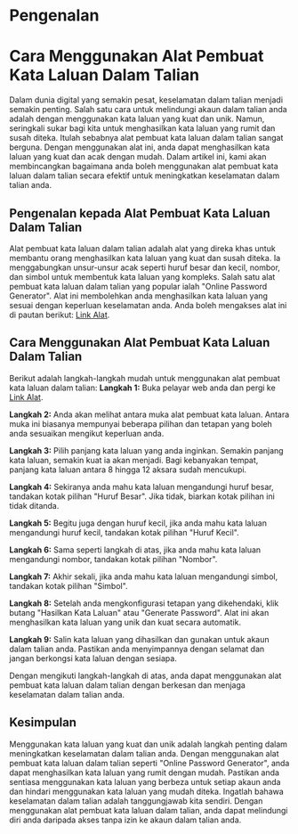 Pengenalan
==========

Cara Menggunakan Alat Pembuat Kata Laluan Dalam Talian
======================================================

Dalam dunia digital yang semakin pesat, keselamatan dalam talian menjadi semakin penting. Salah satu cara untuk melindungi akaun dalam talian anda adalah dengan menggunakan kata laluan yang kuat dan unik. Namun, seringkali sukar bagi kita untuk menghasilkan kata laluan yang rumit dan susah diteka. Itulah sebabnya alat pembuat kata laluan dalam talian sangat berguna. Dengan menggunakan alat ini, anda dapat menghasilkan kata laluan yang kuat dan acak dengan mudah. Dalam artikel ini, kami akan membincangkan bagaimana anda boleh menggunakan alat pembuat kata laluan dalam talian secara efektif untuk meningkatkan keselamatan dalam talian anda.

Pengenalan kepada Alat Pembuat Kata Laluan Dalam Talian
-------------------------------------------------------

Alat pembuat kata laluan dalam talian adalah alat yang direka khas untuk membantu orang menghasilkan kata laluan yang kuat dan susah diteka. Ia menggabungkan unsur-unsur acak seperti huruf besar dan kecil, nombor, dan simbol untuk membentuk kata laluan yang kompleks. Salah satu alat pembuat kata laluan dalam talian yang popular ialah "Online Password Generator". Alat ini membolehkan anda menghasilkan kata laluan yang sesuai dengan keperluan keselamatan anda. Anda boleh mengakses alat ini di pautan berikut: [Link Alat](https://www.onlinecalculatorsfree.com/ms/tools/password-generator.html).

Cara Menggunakan Alat Pembuat Kata Laluan Dalam Talian
------------------------------------------------------

Berikut adalah langkah-langkah mudah untuk menggunakan alat pembuat kata laluan dalam talian: **Langkah 1:** Buka pelayar web anda dan pergi ke [Link Alat](https://www.onlinecalculatorsfree.com/ms/tools/password-generator.html).

**Langkah 2:** Anda akan melihat antara muka alat pembuat kata laluan. Antara muka ini biasanya mempunyai beberapa pilihan dan tetapan yang boleh anda sesuaikan mengikut keperluan anda.

**Langkah 3:** Pilih panjang kata laluan yang anda inginkan. Semakin panjang kata laluan, semakin kuat ia akan menjadi. Bagi kebanyakan tempat, panjang kata laluan antara 8 hingga 12 aksara sudah mencukupi.

**Langkah 4:** Sekiranya anda mahu kata laluan mengandungi huruf besar, tandakan kotak pilihan "Huruf Besar". Jika tidak, biarkan kotak pilihan ini tidak ditanda.

**Langkah 5:** Begitu juga dengan huruf kecil, jika anda mahu kata laluan mengandungi huruf kecil, tandakan kotak pilihan "Huruf Kecil".

**Langkah 6:** Sama seperti langkah di atas, jika anda mahu kata laluan mengandungi nombor, tandakan kotak pilihan "Nombor".

**Langkah 7:** Akhir sekali, jika anda mahu kata laluan mengandungi simbol, tandakan kotak pilihan "Simbol".

**Langkah 8:** Setelah anda mengkonfigurasi tetapan yang dikehendaki, klik butang "Hasilkan Kata Laluan" atau "Generate Password". Alat ini akan menghasilkan kata laluan yang unik dan kuat secara automatik.

**Langkah 9:** Salin kata laluan yang dihasilkan dan gunakan untuk akaun dalam talian anda. Pastikan anda menyimpannya dengan selamat dan jangan berkongsi kata laluan dengan sesiapa.

Dengan mengikuti langkah-langkah di atas, anda dapat menggunakan alat pembuat kata laluan dalam talian dengan berkesan dan menjaga keselamatan dalam talian anda.

Kesimpulan
----------

Menggunakan kata laluan yang kuat dan unik adalah langkah penting dalam meningkatkan keselamatan dalam talian anda. Dengan menggunakan alat pembuat kata laluan dalam talian seperti "Online Password Generator", anda dapat menghasilkan kata laluan yang rumit dengan mudah. Pastikan anda sentiasa menggunakan kata laluan yang berbeza untuk setiap akaun anda dan hindari menggunakan kata laluan yang mudah diteka. Ingatlah bahawa keselamatan dalam talian adalah tanggungjawab kita sendiri. Dengan menggunakan alat pembuat kata laluan dalam talian, anda dapat melindungi diri anda daripada akses tanpa izin ke akaun dalam talian anda.